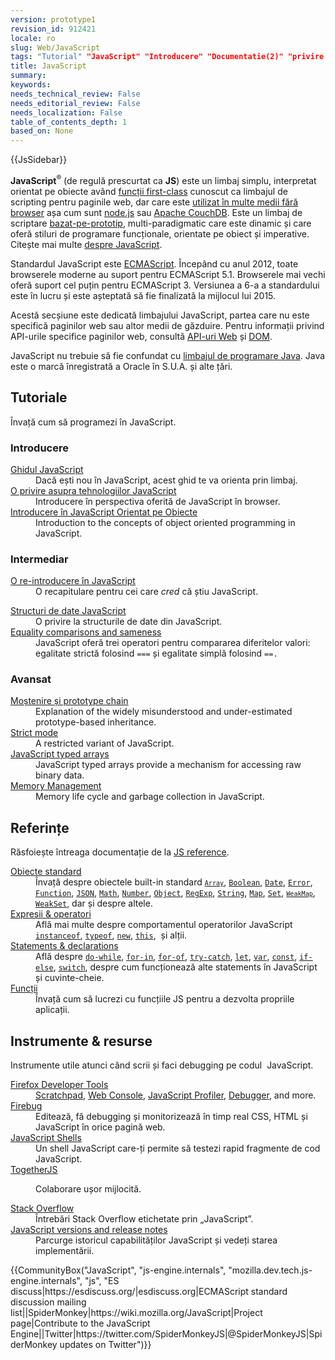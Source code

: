 ```yaml
---
version: prototype1
revision_id: 912421
locale: ro
slug: Web/JavaScript
tags: "Tutorial" "JavaScript" "Introducere" "Documentatie(2)" "privire generală" "pagina principală"
title: JavaScript
summary: 
keywords: 
needs_technical_review: False
needs_editorial_review: False
needs_localization: False
table_of_contents_depth: 1
based_on: None
---
```

<div>{{JsSidebar}}</div>

<p class="summary"><strong>JavaScript</strong><sup>®</sup> (de regulă prescurtat ca <strong>JS</strong>) este un limbaj simplu, interpretat orientat pe obiecte având <a href="https://en.wikipedia.org/wiki/First-class_functions">funcții first-class</a> cunoscut ca limbajul de scripting pentru paginile web, dar care este <a href="https://en.wikipedia.org/wiki/JavaScript#Uses_outside_web_pages">utilizat în multe medii fără browser</a> așa cum sunt <a href="https://nodejs.org/">node.js</a> sau <a href="https://couchdb.apache.org/">Apache CouchDB</a>. Este un limbaj de scriptare <a href="/ro/docs/https://en.wikipedia.org/wiki/Prototype-based_programming">bazat-pe-prototip</a>, multi-paradigmatic care este dinamic și care oferă stiluri de programare funcționale, orientate pe obiect și imperative. Citește mai multe <a href="https://developer.mozilla.org/en-US/docs/Web/JavaScript/About_JavaScript">despre JavaScript</a>.</p>

<p>Standardul JavaScript este <a href="/en-US/docs/JavaScript/Language_Resources">ECMAScript</a>. Începând cu anul 2012, toate browserele moderne au suport pentru ECMAScript 5.1. Browserele mai vechi oferă suport cel puțin pentru ECMAScript 3. Versiunea a 6-a a standardului este în lucru și este așteptată să fie finalizată la mijlocul lui 2015.</p>

<p>Acestă secșiune este dedicată limbajului JavaScript, partea care nu este specifică paginilor web sau altor medii de găzduire. Pentru informații privind API-urile specifice paginilor web, consultă <a href="https://developer.mozilla.org/en-US/docs/Web/API">API-uri Web</a> și <a href="https://developer.mozilla.org/en-US/docs/Glossary/DOM">DOM</a>.</p>

<p>JavaScript nu trebuie să fie confundat cu <a href="https://en.wikipedia.org/wiki/Java_(programming_language)">limbajul de programare Java</a>. Java este o marcă înregistrată a Oracle în S.U.A. și alte țări.</p>

<div class="column-container">
<div class="column-half">
<h2 id="Tutoriale">Tutoriale</h2>

<p>Învață cum să programezi în JavaScript.</p>

<h3 id="Introducere">Introducere</h3>

<dl>
 <dt><a href="https://developer.mozilla.org/en-US/docs/Web/JavaScript/Guide">Ghidul JavaScript</a></dt>
 <dd>Dacă ești nou în JavaScript, acest ghid te va orienta prin limbaj.</dd>
 <dt><a href="/en-US/docs/Web/JavaScript/JavaScript_technologies_overview">O privire asupra tehnologiilor JavaScript</a></dt>
 <dd>Introducere în perspectiva oferită de JavaScript în browser.</dd>
 <dt><a href="https://developer.mozilla.org/en-US/docs/Web/JavaScript/Introduction_to_Object-Oriented_JavaScript">Introducere în JavaScript Orientat pe Obiecte</a></dt>
 <dd>Introduction to the concepts of object oriented programming in JavaScript.</dd>
</dl>

<h3 id="Intermediar">Intermediar</h3>

<dl>
 <dt><a href="https://developer.mozilla.org/en-US/docs/Web/JavaScript/A_re-introduction_to_JavaScript">O re-introducere în JavaScript</a></dt>
 <dd>O recapitulare pentru cei care <em>cred</em> că știu JavaScript.</dd>
</dl>

<dl>
 <dt><a href="https://developer.mozilla.org/en-US/docs/Web/JavaScript/Data_structures">Structuri de date JavaScript</a></dt>
 <dd>O privire la structurile de date din JavaScript.</dd>
 <dt><a href="/en-US/docs/Web/JavaScript/Equality_comparisons_and_sameness">Equality comparisons and sameness</a></dt>
 <dd>JavaScript oferă trei operatori pentru compararea diferitelor valori: egalitate strictă folosind <code>===</code> și egalitate simplă folosind <code>==.</code></dd>
</dl>

<h3 id="Avansat">Avansat</h3>

<dl>
 <dt><a href="/en-US/docs/Web/JavaScript/Inheritance_and_the_prototype_chain">Moștenire și prototype chain</a></dt>
 <dd>Explanation of the widely misunderstood and under-estimated prototype-based inheritance.</dd>
 <dt><a href="/en-US/docs/Web/JavaScript/Reference/Strict_mode">Strict mode</a></dt>
 <dd>A restricted variant of JavaScript.</dd>
 <dt><a href="https://developer.mozilla.org/en-US/docs/Web/JavaScript/Typed_arrays">JavaScript typed arrays</a></dt>
 <dd>JavaScript typed arrays provide a mechanism for accessing raw binary data.</dd>
 <dt><a href="https://developer.mozilla.org/en-US/docs/Web/JavaScript/Memory_Management">Memory Management</a></dt>
 <dd>Memory life cycle and garbage collection in JavaScript.</dd>
</dl>
</div>

<div class="column-half">
<h2 id="Referințe">Referințe</h2>

<p>Răsfoiește întreaga documentație de la <a href="/en-US/docs/Web/JavaScript/Reference">JS reference</a>.</p>

<dl>
 <dt><a href="/en-US/docs/Web/JavaScript/Reference/Global_Objects">Obiecte standard</a></dt>
 <dd>Învață despre obiectele built-in standard <code><a href="https://developer.mozilla.org/en-US/docs/Web/JavaScript/Reference/Global_Objects/Array" title="The JavaScript Array global object is a constructor for arrays, which are high-level, list-like objects."><code>Array</code></a></code>, <a href="https://developer.mozilla.org/en-US/docs/Web/JavaScript/Reference/Global_Objects/Boolean" title="The Boolean object is an object wrapper for a boolean value."><code>Boolean</code></a>, <a href="https://developer.mozilla.org/en-US/docs/Web/JavaScript/Reference/Global_Objects/Date" title="Creates a JavaScript Date instance that represents a single moment in time. Date objects are based on a time value that is the number of milliseconds since 1 January, 1970 UTC."><code>Date</code></a>, <a href="https://developer.mozilla.org/en-US/docs/Web/JavaScript/Reference/Global_Objects/Error" title="The Error constructor creates an error object. Instances of Error objects are thrown when runtime errors occur. The Error object can also be used as a base objects for user-defined exceptions. See below for standard built-in error types."><code>Error</code></a>, <a href="https://developer.mozilla.org/en-US/docs/Web/JavaScript/Reference/Global_Objects/Function" title="The Function constructor creates a new Function object. In JavaScript every function is actually a Function object."><code>Function</code></a>, <a href="https://developer.mozilla.org/en-US/docs/Web/JavaScript/Reference/Global_Objects/JSON" title="The JSON object contains methods for parsing JavaScript Object Notation (JSON) and converting values to JSON. It can't be called or constructed, and aside from its two method properties it has no interesting functionality of its own."><code>JSON</code></a>, <a href="https://developer.mozilla.org/en-US/docs/Web/JavaScript/Reference/Global_Objects/Math" title="Math is a built-in object that has properties and methods for mathematical constants and functions. Not a function object."><code>Math</code></a>, <a href="https://developer.mozilla.org/en-US/docs/Web/JavaScript/Reference/Global_Objects/Number" title="The Number JavaScript object is a wrapper object allowing you to work with numerical values. A Number object is created using the Number() constructor."><code>Number</code></a>, <a href="/en-US/docs/Web/JavaScript/Reference/Global_Objects/Object"><code>Object</code></a>, <a href="https://developer.mozilla.org/en-US/docs/Web/JavaScript/Reference/Global_Objects/RegExp" title="The RegExp constructor creates a regular expression object for matching text with a pattern."><code>RegExp</code></a>, <a href="https://developer.mozilla.org/en-US/docs/Web/JavaScript/Reference/Global_Objects/String" title="The String global object is a constructor for strings, or a sequence of characters."><code>String</code></a>, <a href="https://developer.mozilla.org/en-US/docs/Web/JavaScript/Reference/Global_Objects/Map" title="The Map object is a simple key/value map. Any value (both objects and primitive values) may be used as either a key or a value."><code>Map</code></a>, <code><a href="/en-US/docs/Web/JavaScript/Reference/Global_Objects/Set">Set</a></code>, <code><a href="https://developer.mozilla.org/en-US/docs/Web/JavaScript/Reference/Global_Objects/WeakMap" title="The WeakMap object is a collection of key/value pairs in which the keys are objects and the values can be arbitrary values."><code>WeakMap</code></a></code>, <a href="https://developer.mozilla.org/en-US/docs/Web/JavaScript/Reference/Global_Objects/WeakSet" title="The WeakSet object lets you store weakly held objects in a collection."><code>WeakSet</code></a>, dar și despre altele.</dd>
 <dt><a href="/en-US/docs/Web/JavaScript/Reference/Operators">Expresii &amp; operatori</a></dt>
 <dd>Află mai multe despre comportamentul operatorilor JavaScript <code><a href="https://developer.mozilla.org/en-US/docs/Web/JavaScript/Reference/Operators/instanceof">instanceof</a></code>, <code><a href="https://developer.mozilla.org/en-US/docs/Web/JavaScript/Reference/Operators/typeof">typeof</a></code>, <code><a href="https://developer.mozilla.org/en-US/docs/Web/JavaScript/Reference/Operators/new">new</a></code>, <code><a href="https://developer.mozilla.org/en-US/docs/Web/JavaScript/Reference/Operators/this">this</a></code>,&nbsp; și alții.</dd>
 <dt><a href="/en-US/docs/Web/JavaScript/Reference/Statements">Statements &amp; declarations</a></dt>
 <dd>Află despre <code><a href="https://developer.mozilla.org/en-US/docs/Web/JavaScript/Reference/Statements/do...while">do-while</a></code>, <code><a href="https://developer.mozilla.org/en-US/docs/Web/JavaScript/Reference/Statements/for...in">for-in</a></code>, <code><a href="https://developer.mozilla.org/en-US/docs/Web/JavaScript/Reference/Statements/for...of">for-of</a></code>, <code><a href="https://developer.mozilla.org/en-US/docs/Web/JavaScript/Reference/Statements/try...catch">try-catch</a></code>, <code><a href="https://developer.mozilla.org/en-US/docs/Web/JavaScript/Reference/Statements/let">let</a></code>, <code><a href="https://developer.mozilla.org/en-US/docs/Web/JavaScript/Reference/Statements/var">var</a></code>, <code><a href="https://developer.mozilla.org/en-US/docs/Web/JavaScript/Reference/Statements/const">const</a></code>, <code><a href="https://developer.mozilla.org/en-US/docs/Web/JavaScript/Reference/Statements/if...else">if-else</a></code>, <code><a href="https://developer.mozilla.org/en-US/docs/Web/JavaScript/Reference/Statements/switch">switch</a></code>, despre cum funcționează alte statements în&nbsp;JavaScript și cuvinte-cheie.</dd>
 <dt><a href="/en-US/docs/Web/JavaScript/Reference/Functions">Funcții</a></dt>
 <dd>Învață cum să lucrezi cu funcțiile JS pentru a dezvolta propriile aplicații.</dd>
</dl>

<h2 id="Instrumente_resurse">Instrumente &amp; resurse</h2>

<p>Instrumente utile atunci când scrii și faci debugging pe codul&nbsp; JavaScript.</p>

<dl>
 <dt><a href="/en-US/docs/Tools">Firefox Developer Tools</a></dt>
 <dd><a href="/en-US/docs/Tools/Scratchpad">Scratchpad</a>, <a href="/en-US/docs/Tools/Web_Console">Web Console</a>, <a href="/en-US/docs/Tools/Profiler">JavaScript Profiler</a>, <a href="/en-US/docs/Tools/Debugger">Debugger</a>, and more.</dd>
 <dt><a class="external" href="http://www.getfirebug.com/">Firebug</a></dt>
 <dd>Editează, fă debugging și monitorizează în timp real CSS, HTML și JavaScript în orice pagină web.</dd>
 <dt><a href="/en-US/docs/Web/JavaScript/Shells">JavaScript Shells</a></dt>
 <dd>Un shell JavaScript care-ți permite să testezi rapid fragmente de cod JavaScript.</dd>
 <dt><a href="https://togetherjs.com/">TogetherJS</a></dt>
 <dd>
 <p class="hero-header-text large">Colaborare ușor mijlocită.</p>
 </dd>
 <dt><a href="http://stackoverflow.com/questions/tagged/javascript">Stack Overflow</a></dt>
 <dd>Întrebări Stack Overflow etichetate prin „JavaScript”.</dd>
 <dt><a href="/en-US/docs/Web/JavaScript/New_in_JavaScript">JavaScript versions and release notes</a></dt>
 <dd>Parcurge istoricul capabilităților JavaScript și vedeți starea implementării.</dd>
</dl>
</div>
</div>

<p>{{CommunityBox("JavaScript", "js-engine.internals", "mozilla.dev.tech.js-engine.internals", "js", "ES discuss|https://esdiscuss.org/|esdiscuss.org|ECMAScript standard discussion mailing list||SpiderMonkey|https://wiki.mozilla.org/JavaScript|Project page|Contribute to the JavaScript Engine||Twitter|https://twitter.com/SpiderMonkeyJS|@SpiderMonkeyJS|SpiderMonkey updates on Twitter")}}</p>

